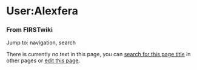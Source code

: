 

# User:Alexfera

### From FIRSTwiki

Jump to: navigation, search

There is currently no text in this page, you can [search for this page
title](Special:Search/Alexfera "Special:Search/Alexfera" ) in other
pages or [edit this
page](http://www.firstwiki.net/index.php?title=User:Alexfera&action=edit
"http://www.firstwiki.net/index.php?title=User:Alexfera&action=edit" ).

